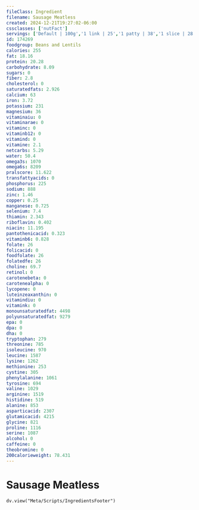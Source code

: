 ```yaml
---
fileClass: Ingredient
filename: Sausage Meatless
created: 2024-12-21T19:27:02-06:00
cssclasses: ['nutFact']
servings: ['Default | 100g','1 link | 25','1 patty | 38','1 slice | 28']
id: 174269
foodgroup: Beans and Lentils
calories: 255
fat: 18.16
protein: 20.28
carbohydrate: 8.09
sugars: 0
fiber: 2.8
cholesterol: 0
saturatedfats: 2.926
calcium: 63
iron: 3.72
potassium: 231
magnesium: 36
vitaminaiu: 0
vitaminarae: 0
vitaminc: 0
vitaminb12: 0
vitamind: 0
vitamine: 2.1
netcarbs: 5.29
water: 50.4
omega3s: 1070
omega6s: 8209
pralscore: 11.622
transfattyacids: 0
phosphorus: 225
sodium: 888
zinc: 1.46
copper: 0.25
manganese: 0.725
selenium: 7.4
thiamin: 2.343
riboflavin: 0.402
niacin: 11.195
pantothenicacid: 0.323
vitaminb6: 0.828
folate: 26
folicacid: 0
foodfolate: 26
folatedfe: 26
choline: 69.7
retinol: 0
carotenebeta: 0
carotenealpha: 0
lycopene: 0
luteinzeaxanthin: 0
vitamindiu: 0
vitamink: 0
monounsaturatedfat: 4498
polyunsaturatedfat: 9279
epa: 0
dpa: 0
dha: 0
tryptophan: 279
threonine: 785
isoleucine: 970
leucine: 1587
lysine: 1262
methionine: 253
cystine: 305
phenylalanine: 1061
tyrosine: 694
valine: 1029
arginine: 1519
histidine: 519
alanine: 853
asparticacid: 2307
glutamicacid: 4215
glycine: 821
proline: 1116
serine: 1087
alcohol: 0
caffeine: 0
theobromine: 0
200calorieweight: 78.431
---
```


# Sausage Meatless

```dataviewjs
dv.view("Meta/Scripts/IngredientsFooter")
```